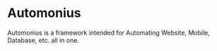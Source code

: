 # Automonius
Automonius is a framework intended for Automating Website, Mobile, Database, etc. all in one.
